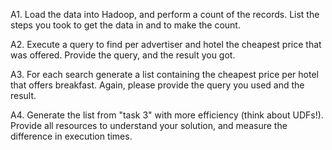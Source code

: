 A1. Load the data into Hadoop, and perform a count of the records. List the steps you took to get the data in and to make the count.

A2. Execute a query to find per advertiser and hotel the cheapest price that was offered. Provide the query, and the result you got.

A3. For each search generate a list containing the cheapest price per hotel that offers breakfast. Again, please provide the query you used and the result.

A4. Generate the list from "task 3" with more efficiency (think about UDFs!). Provide all resources to understand your solution, and measure the difference in execution times.
